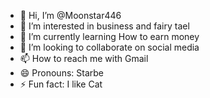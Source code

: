 - 👋 Hi, I’m @Moonstar446
- 👀 I’m interested in business and fairy tael
- 🌱 I’m currently learning How to earn money 
- 💞️ I’m looking to collaborate on social media 
- 📫 How to reach me with Gmail
- 😄 Pronouns: Starbe 
- ⚡ Fun fact: I like Cat

<!---
Moonstar446/Moonstar446 is a ✨ special ✨ repository because its `README.md` (this file) appears on your GitHub profile.
You can click the Preview link to take a look at your changes.
--->
